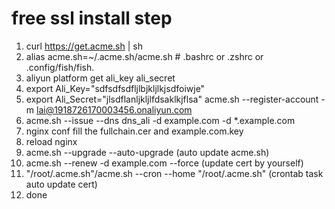 # free ssl install step

1. curl  https://get.acme.sh | sh
2. alias acme.sh=~/.acme.sh/acme.sh  # .bashrc or .zshrc or .config/fish/fish.
3. aliyun platform get ali_key ali_secret
4. export Ali_Key="sdfsdfsdfljlbjkljlkjsdfoiwje"
5. export Ali_Secret="jlsdflanljkljlfdsaklkjflsa"
acme.sh --register-account -m lai@1918726170003456.onaliyun.com
6. acme.sh --issue --dns dns_ali -d example.com -d *.example.com 
7. nginx conf fill the fullchain.cer and example.com.key
8. reload nginx
9. acme.sh --upgrade --auto-upgrade (auto update acme.sh)
10. acme.sh --renew -d example.com --force (update cert by yourself)
11. "/root/.acme.sh"/acme.sh --cron --home "/root/.acme.sh" (crontab task auto update cert)
12. done
